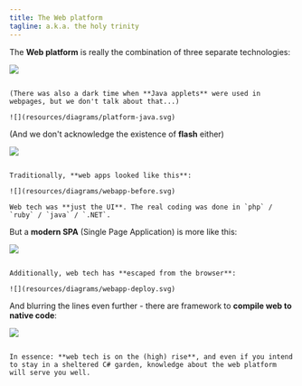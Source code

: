 ```yaml
---
title: The Web platform
tagline: a.k.a. the holy trinity
---
```


The **Web platform** is really the combination of three separate technologies:

![](resources/diagrams/platform.svg)

~~~

(There was also a dark time when **Java applets** were used in webpages, but we don't talk about that...)

![](resources/diagrams/platform-java.svg)

~~~

(And we don't acknowledge the existence of **flash** either)

![](resources/diagrams/platform-flash.svg)

~~~

Traditionally, **web apps looked like this**:

![](resources/diagrams/webapp-before.svg)

Web tech was **just the UI**. The real coding was done in `php` / `ruby` / `java` / `.NET`.

~~~

But a **modern SPA** (Single Page Application) is more like this:

![](resources/diagrams/webapp-now.svg)

~~~

Additionally, web tech has **escaped from the browser**:

![](resources/diagrams/webapp-deploy.svg)

~~~

And blurring the lines even further - there are framework to **compile web to native code**:

![](resources/diagrams/webapp-deploy-compile.svg)

~~~

In essence: **web tech is on the (high) rise**, and even if you intend to stay in a sheltered C# garden, knowledge about the web platform will serve you well.
